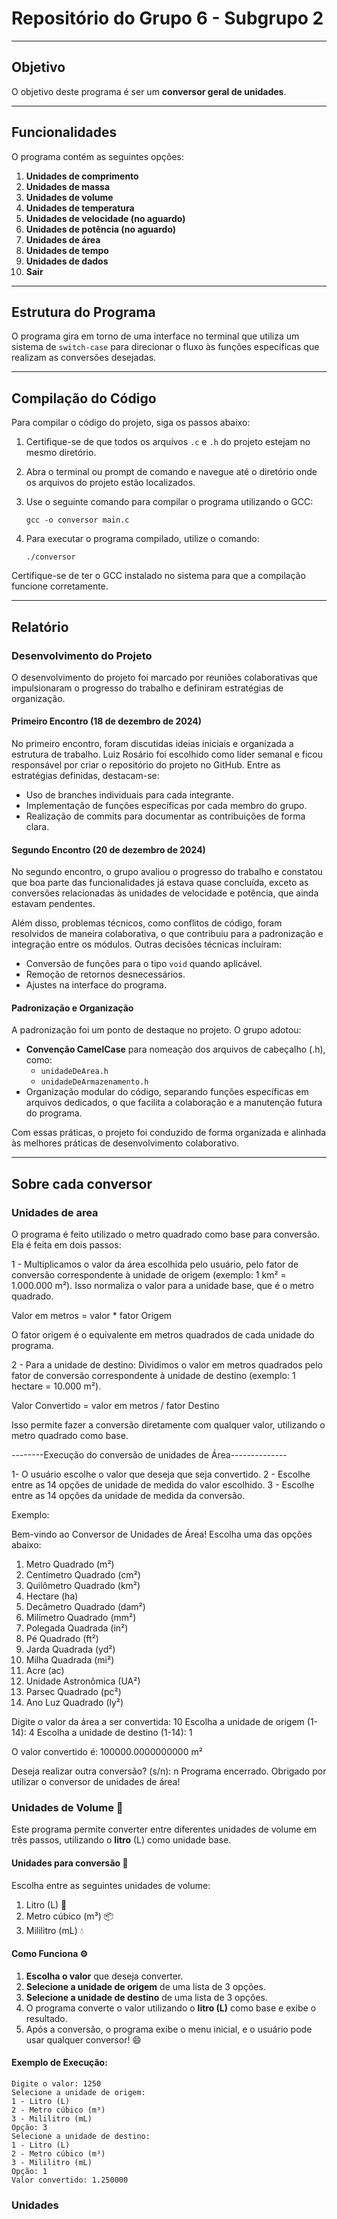 # Repositório do Grupo 6 - Subgrupo 2

---

## Objetivo

O objetivo deste programa é ser um **conversor geral de unidades**.

---

## Funcionalidades

O programa contém as seguintes opções: 

1. **Unidades de comprimento**
2. **Unidades de massa**
3. **Unidades de volume**
4. **Unidades de temperatura**
5. **Unidades de velocidade (no aguardo)**
6. **Unidades de potência (no aguardo)**
7. **Unidades de área**
8. **Unidades de tempo**
9. **Unidades de dados**
0. **Sair**

---

## Estrutura do Programa

O programa gira em torno de uma interface no terminal que utiliza um sistema de `switch-case` para direcionar o fluxo às funções específicas que realizam as conversões desejadas.

---

## Compilação do Código

Para compilar o código do projeto, siga os passos abaixo:

1. Certifique-se de que todos os arquivos `.c` e `.h` do projeto estejam no mesmo diretório.
2. Abra o terminal ou prompt de comando e navegue até o diretório onde os arquivos do projeto estão localizados.
3. Use o seguinte comando para compilar o programa utilizando o GCC:

    `gcc -o conversor main.c`

4. Para executar o programa compilado, utilize o comando:

    `./conversor`

Certifique-se de ter o GCC instalado no sistema para que a compilação funcione corretamente.

---

## Relatório

### Desenvolvimento do Projeto

O desenvolvimento do projeto foi marcado por reuniões colaborativas que impulsionaram o progresso do trabalho e definiram estratégias de organização. 

#### Primeiro Encontro (18 de dezembro de 2024)
No primeiro encontro, foram discutidas ideias iniciais e organizada a estrutura de trabalho. Luiz Rosário foi escolhido como líder semanal e ficou responsável por criar o repositório do projeto no GitHub. Entre as estratégias definidas, destacam-se:
- Uso de branches individuais para cada integrante.
- Implementação de funções específicas por cada membro do grupo.
- Realização de commits para documentar as contribuições de forma clara.

#### Segundo Encontro (20 de dezembro de 2024)
No segundo encontro, o grupo avaliou o progresso do trabalho e constatou que boa parte das funcionalidades já estava quase concluída, exceto as conversões relacionadas às unidades de velocidade e potência, que ainda estavam pendentes. 

Além disso, problemas técnicos, como conflitos de código, foram resolvidos de maneira colaborativa, o que contribuiu para a padronização e integração entre os módulos. Outras decisões técnicas incluíram:
- Conversão de funções para o tipo `void` quando aplicável.
- Remoção de retornos desnecessários.
- Ajustes na interface do programa.

#### Padronização e Organização
A padronização foi um ponto de destaque no projeto. O grupo adotou:
- **Convenção CamelCase** para nomeação dos arquivos de cabeçalho (.h), como:
  - `unidadeDeArea.h`
  - `unidadeDeArmazenamento.h`
- Organização modular do código, separando funções específicas em arquivos dedicados, o que facilita a colaboração e a manutenção futura do programa. 

Com essas práticas, o projeto foi conduzido de forma organizada e alinhada às melhores práticas de desenvolvimento colaborativo.

---

## Sobre cada conversor

### Unidades de area

O programa é feito utilizado o metro quadrado como base para conversão. Ela é feita em dois passos:

1 - Multiplicamos o valor da área escolhida pelo usuário, pelo fator de conversão correspondente à unidade de origem (exemplo: 1 km² = 1.000.000 m²). Isso normaliza o valor para a unidade base, que é o metro quadrado.

Valor em metros = valor * fator Origem

O fator origem é o equivalente em metros quadrados de cada unidade do programa.

2 - Para a unidade de destino: Dividimos o valor em metros quadrados pelo fator de conversão correspondente à unidade de destino (exemplo: 1 hectare = 10.000 m²).

Valor Convertido = valor em metros / fator Destino

Isso permite fazer a conversão diretamente com qualquer valor, utilizando o metro quadrado como base.

--------Execução do conversão de unidades de Área--------------

1- O usuário escolhe o valor que deseja que seja convertido.
2 - Escolhe entre as 14 opções de unidade de medida do valor escolhido.
3 - Escolhe entre as 14 opções da unidade de medida da conversão.

Exemplo:

Bem-vindo ao Conversor de Unidades de Área!
Escolha uma das opções abaixo:
1. Metro Quadrado (m²)
2. Centímetro Quadrado (cm²)
3. Quilômetro Quadrado (km²)
4. Hectare (ha)
5. Decâmetro Quadrado (dam²)
6. Milímetro Quadrado (mm²)
7. Polegada Quadrada (in²)
8. Pé Quadrado (ft²)
9. Jarda Quadrada (yd²)
10. Milha Quadrada (mi²)
11. Acre (ac)
12. Unidade Astronômica (UA²)
13. Parsec Quadrado (pc²)
14. Ano Luz Quadrado (ly²)

Digite o valor da área a ser convertida: 10 
Escolha a unidade de origem (1-14): 4
Escolha a unidade de destino (1-14): 1

O valor convertido é: 100000.0000000000 m²

Deseja realizar outra conversão? (s/n): n
Programa encerrado. Obrigado por utilizar o conversor de unidades de área!

### Unidades de Volume 🚰

Este programa permite converter entre diferentes unidades de volume em três passos, utilizando o **litro** (L) como unidade base.

#### Unidades para conversão 🧪

Escolha entre as seguintes unidades de volume:

1. Litro (L) 🧃
2. Metro cúbico (m³) 📦
3. Mililitro (mL) 💧

#### Como Funciona ⚙️

1. **Escolha o valor** que deseja converter.
2. **Selecione a unidade de origem** de uma lista de 3 opções.
3. **Selecione a unidade de destino** de uma lista de 3 opções.
4. O programa converte o valor utilizando o **litro (L)** como base e exibe o resultado.
5. Após a conversão, o programa exibe o menu inicial, e o usuário pode usar qualquer conversor! 😄

#### Exemplo de Execução:

```plaintext
Digite o valor: 1250
Selecione a unidade de origem:
1 - Litro (L)
2 - Metro cúbico (m³)
3 - Mililitro (mL)
Opção: 3
Selecione a unidade de destino:
1 - Litro (L)
2 - Metro cúbico (m³)
3 - Mililitro (mL)
Opção: 1
Valor convertido: 1.250000
```

### Unidades